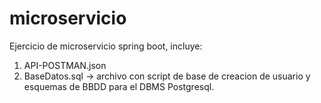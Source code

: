 # microservicio
Ejercicio de microservicio spring boot, incluye:
1. API-POSTMAN.json
2. BaseDatos.sql -> archivo con script de base de creacion de usuario y esquemas de BBDD para el DBMS Postgresql.
   

